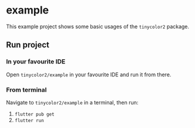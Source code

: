 # example

This example project shows some basic usages of the `tinycolor2` package. 

## Run project

### In your favourite  IDE
Open `tinycolor2/example` in your favourite IDE and run it from there.

### From terminal
Navigate to `tinycolor2/example` in a terminal, then run:
1. `flutter pub get`
2. `flutter run`